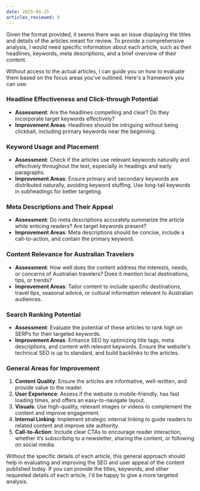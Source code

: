 ```yaml
---
date: 2025-04-25
articles_reviewed: 8
---
```


Given the format provided, it seems there was an issue displaying the titles and details of the articles meant for review. To provide a comprehensive analysis, I would need specific information about each article, such as their headlines, keywords, meta descriptions, and a brief overview of their content.

Without access to the actual articles, I can guide you on how to evaluate them based on the focus areas you've outlined. Here's a framework you can use:

### Headline Effectiveness and Click-through Potential

- **Assessment**: Are the headlines compelling and clear? Do they incorporate target keywords effectively?
- **Improvement Areas**: Headlines should be intriguing without being clickbait, including primary keywords near the beginning.

### Keyword Usage and Placement

- **Assessment**: Check if the articles use relevant keywords naturally and effectively throughout the text, especially in headings and early paragraphs.
- **Improvement Areas**: Ensure primary and secondary keywords are distributed naturally, avoiding keyword stuffing. Use long-tail keywords in subheadings for better targeting.

### Meta Descriptions and Their Appeal

- **Assessment**: Do meta descriptions accurately summarize the article while enticing readers? Are target keywords present?
- **Improvement Areas**: Meta descriptions should be concise, include a call-to-action, and contain the primary keyword.

### Content Relevance for Australian Travelers

- **Assessment**: How well does the content address the interests, needs, or concerns of Australian travelers? Does it mention local destinations, tips, or trends?
- **Improvement Areas**: Tailor content to include specific destinations, travel tips, seasonal advice, or cultural information relevant to Australian audiences.

### Search Ranking Potential

- **Assessment**: Evaluate the potential of these articles to rank high on SERPs for their targeted keywords.
- **Improvement Areas**: Enhance SEO by optimizing title tags, meta descriptions, and content with relevant keywords. Ensure the website's technical SEO is up to standard, and build backlinks to the articles.

### General Areas for Improvement

1. **Content Quality**: Ensure the articles are informative, well-written, and provide value to the reader.
2. **User Experience**: Assess if the website is mobile-friendly, has fast loading times, and offers an easy-to-navigate layout.
3. **Visuals**: Use high-quality, relevant images or videos to complement the content and improve engagement.
4. **Internal Linking**: Implement strategic internal linking to guide readers to related content and improve site authority.
5. **Call-to-Action**: Include clear CTAs to encourage reader interaction, whether it’s subscribing to a newsletter, sharing the content, or following on social media.

Without the specific details of each article, this general approach should help in evaluating and improving the SEO and user appeal of the content published today. If you can provide the titles, keywords, and other requested details of each article, I'd be happy to give a more targeted analysis.